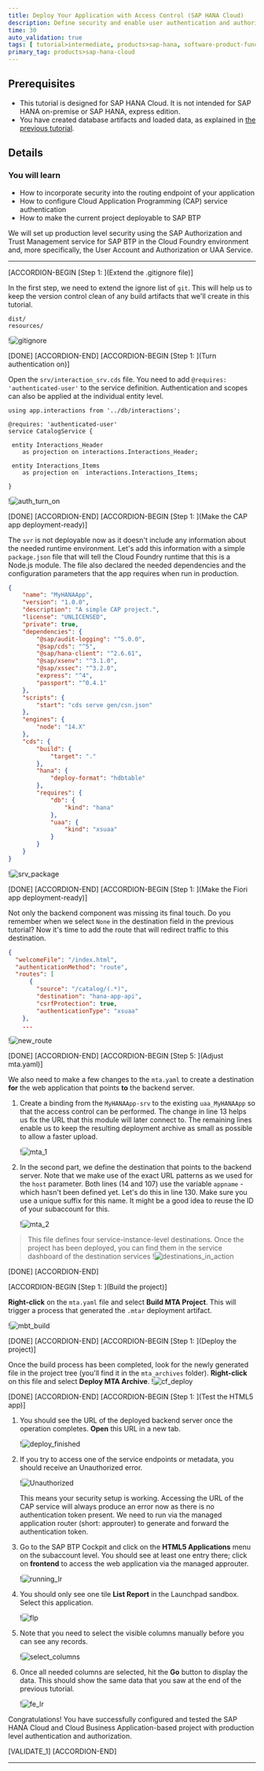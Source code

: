 ```yaml
---
title: Deploy Your Application with Access Control (SAP HANA Cloud)
description: Define security and enable user authentication and authorization for your SAP HANA Cloud CAP application before deploying it to SAP BTP.
time: 30
auto_validation: true
tags: [ tutorial>intermediate, products>sap-hana, software-product-function>sap-cloud-application-programming-model, products>sap-business-application-studio]
primary_tag: products>sap-hana-cloud
---
```


## Prerequisites
- This tutorial is designed for SAP HANA Cloud. It is not intended for SAP HANA on-premise or SAP HANA, express edition.
- You have created database artifacts and loaded data, as explained in [the previous tutorial](hana-cloud-cap-add-list-report).

## Details
### You will learn
  - How to incorporate security into the routing endpoint of your application
  - How to configure Cloud Application Programming (CAP) service authentication
  - How to make the current project deployable to SAP BTP

We will set up production level security using the SAP Authorization and Trust Management service for SAP BTP in the Cloud Foundry environment and, more specifically, the User Account and Authorization or UAA Service.

---

[ACCORDION-BEGIN [Step 1: ](Extend the .gitignore file)]

In the first step, we need to extend the ignore list of `git`. This will help us to keep the version control clean of any build artifacts that we'll create in this tutorial.

```gitignore
dist/
resources/
```

!![gitignore](gitignore.png)


[DONE]
[ACCORDION-END]
[ACCORDION-BEGIN [Step 1: ](Turn authentication on)]

Open the `srv/interaction_srv.cds` file. You need to add `@requires: 'authenticated-user'` to the service definition. Authentication and scopes can also be applied at the individual entity level.

```CDS [3]
using app.interactions from '../db/interactions';

@requires: 'authenticated-user'
service CatalogService {

 entity Interactions_Header
	as projection on interactions.Interactions_Header;

 entity Interactions_Items
	as projection on  interactions.Interactions_Items;

}
```

!![auth_turn_on](auth_turn_on.png)


[DONE]
[ACCORDION-END]
[ACCORDION-BEGIN [Step 1: ](Make the CAP app deployment-ready)]

The `svr` is not deployable now as it doesn't include any information about the needed runtime environment. Let's add this information with a simple `package.json` file that will tell the Cloud Foundry runtime that this is a Node.js module. The file also declared the needed dependencies and the configuration parameters that the app requires when run in production.

```JSON
{
    "name": "MyHANAApp",
    "version": "1.0.0",
    "description": "A simple CAP project.",
    "license": "UNLICENSED",
    "private": true,
    "dependencies": {
        "@sap/audit-logging": "^5.0.0",
        "@sap/cds": "^5",
        "@sap/hana-client": "^2.6.61",
        "@sap/xsenv": "^3.1.0",
        "@sap/xssec": "^3.2.0",
        "express": "^4",
        "passport": "^0.4.1"
    },
    "scripts": {
        "start": "cds serve gen/csn.json"
    },
    "engines": {
        "node": "14.X"
    },
    "cds": {
        "build": {
            "target": "."
        },
        "hana": {
            "deploy-format": "hdbtable"
        },
        "requires": {
            "db": {
                "kind": "hana"
            },
            "uaa": {
                "kind": "xsuaa"
            }
        }
    }
}
```

!![srv_package](srv_package.png)


[DONE]
[ACCORDION-END]
[ACCORDION-BEGIN [Step 1: ](Make the Fiori app deployment-ready)]

Not only the backend component was missing its final touch. Do you remember when we select `None` in the destination field in the previous tutorial? Now it's time to add the route that will redirect traffic to this destination.

```JSON [5-10]
{
  "welcomeFile": "/index.html",
  "authenticationMethod": "route",
  "routes": [
      {
        "source": "/catalog/(.*)",
        "destination": "hana-app-api",
        "csrfProtection": true,
        "authenticationType": "xsuaa"
    },
    ...
```

!![new_route](new_route.png)

[DONE]
[ACCORDION-END]
[ACCORDION-BEGIN [Step 5: ](Adjust mta.yaml)]

We also need to make a few changes to the `mta.yaml` to create a destination **for** the web application that points **to** the backend server.

1. Create a binding from the `MyHANAApp-srv` to the existing `uaa_MyHANAApp` so that the access control can be performed. The change in line 13 helps us fix the URL that this module will later connect to. The remaining lines enable us to keep the resulting deployment archive as small as possible to allow a faster upload.

    !![mta_1](mta_1.png)


3. In the second part, we define the destination that points to the backend server. Note that we make use of the exact URL patterns as we used for the `host` parameter. Both lines (14 and 107) use the variable `appname` - which hasn't been defined yet. Let's do this in line 130. Make sure you use a unique suffix for this name. It might be a good idea to reuse the ID of your subaccount for this.

    !![mta_2](mta_2.png)


> This file defines four service-instance-level destinations. Once the project has been deployed, you can find them in the service dashboard of the destination services
> !![destinations_in_action](destinations_in_action.png)

[DONE]
[ACCORDION-END]

[ACCORDION-BEGIN [Step 1: ](Build the project)]

**Right-click** on the `mta.yaml` file and select **Build MTA Project**. This will trigger a process that generated the `.mtar` deployment artifact.

!![mbt_build](mbt_build.png)


[DONE]
[ACCORDION-END]
[ACCORDION-BEGIN [Step 1: ](Deploy the project)]

Once the build process has been completed, look for the newly generated file in the project tree (you'll find it in the `mta_archives` folder). **Right-click** on this file and select **Deploy MTA Archive**.
!![cf_deploy](cf_deploy.png)




[DONE]
[ACCORDION-END]
[ACCORDION-BEGIN [Step 1: ](Test the HTML5 app)]

1. You should see the URL of the deployed backend server once the operation completes. **Open** this URL in a new tab.

    !![deploy_finished](deploy_finished.png)


2. If you try to access one of the service endpoints or metadata, you should receive an Unauthorized error.

    !![Unauthorized](unauthorized_cap.png)

    This means your security setup is working. Accessing the URL of the CAP service will always produce an error now as there is no authentication token present.  We need to run via the managed application router (short: approuter) to generate and forward the authentication token.

3. Go to the SAP BTP Cockpit and click on the **HTML5 Applications** menu on the subaccount level. You should see at least one entry there; click on **frontend** to access the web application via the managed approuter.

    !![running_lr](running_lr.png)

1. You should only see one tile **List Report** in the Launchpad sandbox. Select this application.

    !![flp](flp.png)


2. Note that you need to select the visible columns manually before you can see any records.

    !![select_columns](select_columns.png)

7.  Once all needed columns are selected, hit the **Go** button to display the data. This should show the same data that you saw at the end of the previous tutorial.

    !![fe_lr](fe_lr.png)


Congratulations! You have successfully configured and tested the SAP HANA Cloud and Cloud Business Application-based project with production level authentication and authorization.


[VALIDATE_1]
[ACCORDION-END]

---
